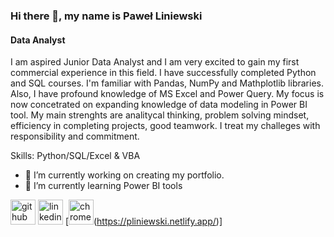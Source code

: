 ### Hi there 👋, my name is Paweł Liniewski
#### Data Analyst


I am aspired Junior Data Analyst and I am very excited to gain my first commercial experience in this field. I have successfully completed Python and SQL courses. I'm familiar with Pandas, NumPy and Mathplotlib libraries. Also, I have profound knowledge of MS Excel and Power Query. My focus is now concetrated on expanding knowledge of data modeling in Power BI tool. My main strenghts are analitycal thinking, problem solving mindset, efficiency in completing projects, good teamwork. I treat my challeges with responsibility and commitment. 

Skills: Python/SQL/Excel & VBA

- 🔭 I’m currently working on creating my portfolio. 
- 🌱 I’m currently learning Power BI tools 


[<img src='https://cdn.jsdelivr.net/npm/simple-icons@3.0.1/icons/github.svg' alt='github' height='40'>](https://github.com/pliniewski)  [<img src='https://cdn.jsdelivr.net/npm/simple-icons@3.0.1/icons/linkedin.svg' alt='linkedin' height='40'>](https://www.linkedin.com/in/pliniewski/)    [<img src='https://cdn.jsdelivr.net/npm/simple-icons@3.0.1/icons/googlechrome.svg' alt='chrome' height='40'>(https://pliniewski.netlify.app/)]

